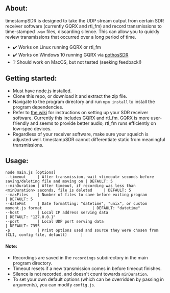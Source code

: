 ## About:

timestampSDR is designed to take the UDP stream output from certain SDR receiver software (currently GQRX and rtl_fm) and record transmissions to time-stamped `.wav` files, discarding silence. This can allow you to quickly review transmissions that occurred over a long period of time.

- :heavy_check_mark: Works on Linux running GQRX or rtl_fm
- :heavy_check_mark: Works on Windows 10 running GQRX via [pothosSDR](https://github.com/pothosware/PothosSDR/wiki/Tutorial)
- :grey_question: Should work on MacOS, but not tested (seeking feedback!)

## Getting started:

- Must have node.js installed.
- Clone this repo, or download it and extract the zip file.
- Navigate to the program directory and run `npm install` to install the program dependencies.
- Refer to [the wiki](https://github.com/qualitymanifest/timestampSDR/wiki) for instructions on setting up your SDR receiver software. Currently this includes GQRX and rtl_fm. GQRX is more user-friendly and seems to provide better audio, rtl_fm runs efficiently on low-spec devices.
- Regardless of your receiver software, make sure your squelch is adjusted well. timestampSDR cannot differentiate static from meaningful transmissions.

## Usage:

```
node main.js [options]
--timeout     | After transmission, wait <timeout> seconds before saving/deleting file and moving on | DEFAULT: 5
--minDuration | After timeout, if recording was less than <minDuration> seconds, file is deleted     | DEFAULT: 5
--maxFiles    | Number of files to save before exiting program                                       | DEFAULT: 5
--dateFmt     | Date formatting: "datetime", "unix", or custom moment.js format                      | DEFAULT: "datetime"
--host        | Local IP address serving data                                                        | DEFAULT: "127.0.0.1"
--port        | Local UDP port serving data                                                          | DEFAULT: 7355
-p            | Print options used and source they were chosen from (CLI, config file, default)      |
```

#### Note:

- Recordings are saved in the `recordings` subdirectory in the main program directory.
- Timeout resets if a new transmission comes in before timeout finishes.
- Silence is not recorded, and doesn't count towards `minDuration`.
- To set your own default options (which can be overridden by passing in arguments), you can modify `config.js`.
